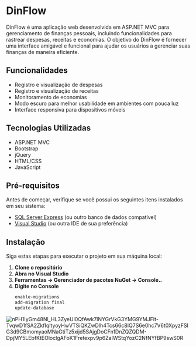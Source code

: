 # DinFlow

DinFlow é uma aplicação web desenvolvida em ASP.NET MVC para gerenciamento de finanças pessoais, incluindo funcionalidades para rastrear despesas, receitas e economias. O objetivo do DinFlow é fornecer uma interface amigável e funcional para ajudar os usuários a gerenciar suas finanças de maneira eficiente.

## Funcionalidades

- Registro e visualização de despesas
- Registro e visualização de receitas
- Monitoramento de economias
- Modo escuro para melhor usabilidade em ambientes com pouca luz
- Interface responsiva para dispositivos móveis

## Tecnologias Utilizadas

- ASP.NET MVC
- Bootstrap
- jQuery
- HTML/CSS
- JavaScript

## Pré-requisitos

Antes de começar, verifique se você possui os seguintes itens instalados em seu sistema:

- [SQL Server Express](https://www.microsoft.com/en-us/sql-server/sql-server-downloads) (ou outro banco de dados compatível)
- [Visual Studio](https://visualstudio.microsoft.com/vs/) (ou outra IDE de sua preferência)

## Instalação

Siga estas etapas para executar o projeto em sua máquina local:

1. **Clone o repositório**
2. **Abra no Visual Studio**
3. **Ferramentas -> Gerenciador de pacotes NuGet -> Console..**
4. **Digite no Console**
    ```bash
    enable-migrations
    add-migration final
    update-database
   
![nPH1IyGm48Nl_HL3ZyeUl0QfAwk7lNYGrVkG3YMG9YMJFIt-TvqwD1fSA2ZkfIqltyoyHwVTSiQKZwDlh4Tcs66c8IQ7S6e0hc7V6t0XpyzFSIG3d9CBmomyaoMNaGtiTz5xijd5SAjgDoCFn1DnZQZQDM-DpjMY5LEbfKtEOloclgAFoK1Fretexpv9p6ZaIWStqYozC2NfNYfBP9swS0R](https://github.com/user-attachments/assets/9725e1cf-327b-4886-9b09-be7d87bf2903)

